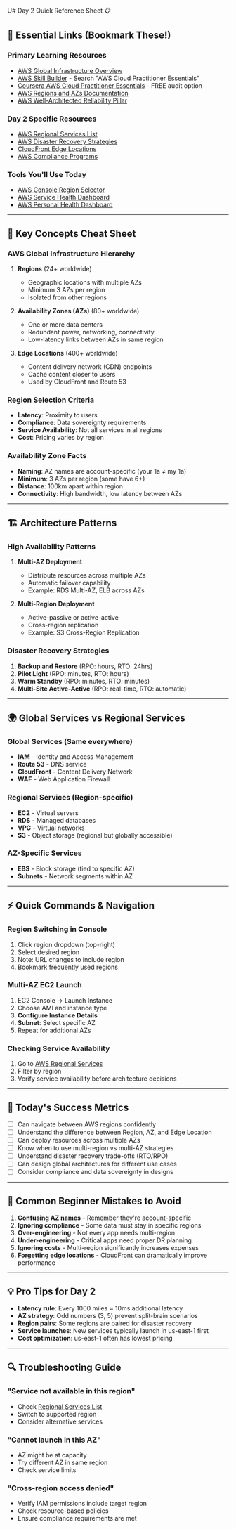 U# Day 2 Quick Reference Sheet 📋

## 🔗 Essential Links (Bookmark These!)

### Primary Learning Resources
- [AWS Global Infrastructure Overview](https://aws.amazon.com/about-aws/global-infrastructure/)
- [AWS Skill Builder](https://skillbuilder.aws) - Search "AWS Cloud Practitioner Essentials"
- [Coursera AWS Cloud Practitioner Essentials](https://www.coursera.org/learn/aws-cloud-practitioner-essentials) - FREE audit option
- [AWS Regions and AZs Documentation](https://docs.aws.amazon.com/AWSEC2/latest/UserGuide/using-regions-availability-zones.html)
- [AWS Well-Architected Reliability Pillar](https://docs.aws.amazon.com/wellarchitected/latest/reliability-pillar/welcome.html)

### Day 2 Specific Resources
- [AWS Regional Services List](https://aws.amazon.com/about-aws/global-infrastructure/regional-product-services/)
- [AWS Disaster Recovery Strategies](https://aws.amazon.com/disaster-recovery/)
- [CloudFront Edge Locations](https://aws.amazon.com/cloudfront/features/)
- [AWS Compliance Programs](https://aws.amazon.com/compliance/programs/)

### Tools You'll Use Today
- [AWS Console Region Selector](https://console.aws.amazon.com/)
- [AWS Service Health Dashboard](https://status.aws.amazon.com/)
- [AWS Personal Health Dashboard](https://phd.aws.amazon.com/)

---

## 📝 Key Concepts Cheat Sheet

### AWS Global Infrastructure Hierarchy
1. **Regions** (24+ worldwide)
   - Geographic locations with multiple AZs
   - Minimum 3 AZs per region
   - Isolated from other regions
   
2. **Availability Zones (AZs)** (80+ worldwide)
   - One or more data centers
   - Redundant power, networking, connectivity
   - Low-latency links between AZs in same region
   
3. **Edge Locations** (400+ worldwide)
   - Content delivery network (CDN) endpoints
   - Cache content closer to users
   - Used by CloudFront and Route 53

### Region Selection Criteria
- **Latency**: Proximity to users
- **Compliance**: Data sovereignty requirements
- **Service Availability**: Not all services in all regions
- **Cost**: Pricing varies by region

### Availability Zone Facts
- **Naming**: AZ names are account-specific (your 1a ≠ my 1a)
- **Minimum**: 3 AZs per region (some have 6+)
- **Distance**: 100km apart within region
- **Connectivity**: High bandwidth, low latency between AZs

---

## 🏗️ Architecture Patterns

### High Availability Patterns
1. **Multi-AZ Deployment**
   - Distribute resources across multiple AZs
   - Automatic failover capability
   - Example: RDS Multi-AZ, ELB across AZs

2. **Multi-Region Deployment**
   - Active-passive or active-active
   - Cross-region replication
   - Example: S3 Cross-Region Replication

### Disaster Recovery Strategies
1. **Backup and Restore** (RPO: hours, RTO: 24hrs)
2. **Pilot Light** (RPO: minutes, RTO: hours)
3. **Warm Standby** (RPO: minutes, RTO: minutes)
4. **Multi-Site Active-Active** (RPO: real-time, RTO: automatic)

---

## 🌍 Global Services vs Regional Services

### Global Services (Same everywhere)
- **IAM** - Identity and Access Management
- **Route 53** - DNS service
- **CloudFront** - Content Delivery Network
- **WAF** - Web Application Firewall

### Regional Services (Region-specific)
- **EC2** - Virtual servers
- **RDS** - Managed databases
- **VPC** - Virtual networks
- **S3** - Object storage (regional but globally accessible)

### AZ-Specific Services
- **EBS** - Block storage (tied to specific AZ)
- **Subnets** - Network segments within AZ

---

## ⚡ Quick Commands & Navigation

### Region Switching in Console
1. Click region dropdown (top-right)
2. Select desired region
3. Note: URL changes to include region
4. Bookmark frequently used regions

### Multi-AZ EC2 Launch
1. EC2 Console → Launch Instance
2. Choose AMI and instance type
3. **Configure Instance Details**
4. **Subnet**: Select specific AZ
5. Repeat for additional AZs

### Checking Service Availability
1. Go to [AWS Regional Services](https://aws.amazon.com/about-aws/global-infrastructure/regional-product-services/)
2. Filter by region
3. Verify service availability before architecture decisions

---

## 🎯 Today's Success Metrics
- [ ] Can navigate between AWS regions confidently
- [ ] Understand the difference between Region, AZ, and Edge Location
- [ ] Can deploy resources across multiple AZs
- [ ] Know when to use multi-region vs multi-AZ strategies
- [ ] Understand disaster recovery trade-offs (RTO/RPO)
- [ ] Can design global architectures for different use cases
- [ ] Consider compliance and data sovereignty in designs

---

## 🚨 Common Beginner Mistakes to Avoid
1. **Confusing AZ names** - Remember they're account-specific
2. **Ignoring compliance** - Some data must stay in specific regions
3. **Over-engineering** - Not every app needs multi-region
4. **Under-engineering** - Critical apps need proper DR planning
5. **Ignoring costs** - Multi-region significantly increases expenses
6. **Forgetting edge locations** - CloudFront can dramatically improve performance

---

## 💡 Pro Tips for Day 2
- **Latency rule**: Every 1000 miles ≈ 10ms additional latency
- **AZ strategy**: Odd numbers (3, 5) prevent split-brain scenarios
- **Region pairs**: Some regions are paired for disaster recovery
- **Service launches**: New services typically launch in us-east-1 first
- **Cost optimization**: us-east-1 often has lowest pricing

---

## 🔍 Troubleshooting Guide

### "Service not available in this region"
- Check [Regional Services List](https://aws.amazon.com/about-aws/global-infrastructure/regional-product-services/)
- Switch to supported region
- Consider alternative services

### "Cannot launch in this AZ"
- AZ might be at capacity
- Try different AZ in same region
- Check service limits

### "Cross-region access denied"
- Verify IAM permissions include target region
- Check resource-based policies
- Ensure compliance requirements are met
